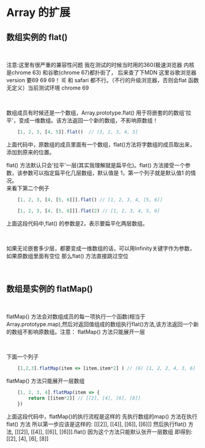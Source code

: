 # Array 的扩展

## 数组实例的 flat()

</br>

注意:这里有很严重的兼容性问题 我在测试的时候当时用的360(极速浏览器 内核是chrome 63) 和谷歌(chrome 67)都扑街了，
后来查了下MDN 这里谷歌浏览器version 要69 69 69！ 
IE 和 safari 都不行。（不行的升级浏览器，否则会flat 函数无定义）当前测试环境 chrome 69

</br>

数组成员有时候还是一个数组，Array.prototype.flat() 用于将嵌套的的数组'拉平'，变成一维数组。该方法返回一个新的数组，不影响原数组！

```js
    [1, 2, 3, [4, 5]].flat()  // [1, 2, 3, 4, 5]
```

上面代码中，原数组的成员里面有一个数组，flat()方法将字数组的成员取出来，添加到原来的位置。
</br>

flat() 方法默认只会'拉平'一层(其实我理解就是扁平化)。flat() 方法接受一个参数，该参数可以指定扁平化几层数组，默认值是 1，第一个列子就是默认值1 的情况。</br>
来看下第二个例子
</br>

```js
    [1, 2, 3, [4, [5, 6]]].flat() // [1, 2, 3, 4, [5, 6]]

    [1, 2, 3, [4, [5, 6]]].flat(2) // [1, 2, 3, 4, 5, 6]
```

上面这段代码中,flat() 的参数是2，表示要扁平化两层数组。

</br>

如果无论嵌套多少层，都要变成一维数组的话，可以用Infinity关键字作为参数，
如果原数组里面有空位 那么flat() 方法直接跳过空位

</br>

## 数组是实例的 flatMap()

</br>

flatMap() 方法会对数组成员的每一项执行一个函数(相当于Array.prototype.map),然后对返回值组成的数组执行flat()方法,该方法返回一个新的数组不影响原数组。注意： flatMap() 方法只能展开一层

</br>

下面一个列子

```js
    [1,2,3].flatMap(item => [item,item*2] ) // (6) [1, 2, 2, 4, 3, 6]
```

flatMap() 方法只能展开一层数组

```js
    [1, 2, 3, 4].flatMap(item => {
        return [[item*2]] // [[2], [4], [6], [8]]
    })
```

上面这段代码中，flatMap()的执行流程是这样的 先执行数组的map() 方法在执行flat() 方法
所以第一步应该是这样的: [[[2]],  [[4]], [[6]], [[6]]] 然后执行flat() 方法, [[[2]],  [[4]], [[6]], [[6]]].flat()
因为这个方法只能默认张开一层数组 即得到: [[2], [4], [6], [8]]

